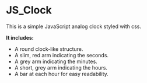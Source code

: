 # JS_Clock

This is a simple JavaScript analog clock styled with css.

**It includes:**
- A round clock-like structure.
- A slim, red arm indicating the seconds.
- A grey arm indicating the minutes.
- A short, grey arm indicating the hours.
- A bar at each hour for easy readability.